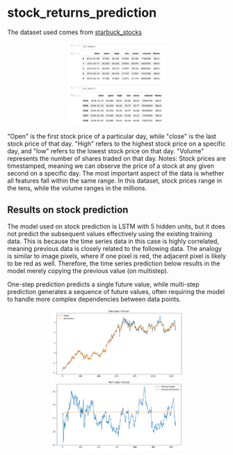 # stock_returns_prediction

The dataset used comes from [starbuck_stocks](https://raw.githubusercontent.com/lazyprogrammer/machine_learning_examples/master/tf2.0/sbux.csv)

<div align="center">
    <a href="./">
        <img src="./figure/dataset_preview.png" width="45%"/>
    </a>
</div>

"Open" is the first stock price of a particular day, while "close" is the last stock price of that day. "High" refers to the highest stock price on a specific day, and "low" refers to the lowest stock price on that day. "Volume" represents the number of shares traded on that day. Notes: Stock prices are timestamped, meaning we can observe the price of a stock at any given second on a specific day. The most important aspect of the data is whether all features fall within the same range. In this dataset, stock prices range in the tens, while the volume ranges in the millions.

## Results on stock prediction

The model used on stock prediction is LSTM with 5 hidden units, but it does not predict the subsequent values effectively using the existing training data. This is because the time series data in this case is highly correlated, meaning previous data is closely related to the following data. The analogy is similar to image pixels, where if one pixel is red, the adjacent pixel is likely to be red as well. Therefore, the time series prediction below results in the model merely copying the previous value (on multistep).

One-step prediction predicts a single future value, while multi-step prediction generates a sequence of future values, often requiring the model to handle more complex dependencies between data points.

<div align="center">
    <a href="./">
        <img src="./figure/onestep_1.png" width="60%"/>
    </a>
</div>

<div align="center">
    <a href="./">
        <img src="./figure/multistep_1.png" width="60%"/>
    </a>
</div>
     
